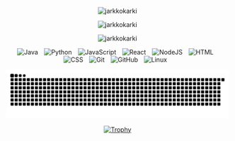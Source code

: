 
<div align="center" margin-top="50px">
  <p><img src="https://github-readme-stats.vercel.app/api?username=jarkkokarki&theme=blue-green&show_icons=true&locale=en" alt="jarkkokarki" /></p>
  <p><img src="https://github-readme-streak-stats.herokuapp.com/?user=jarkkokarki&theme=blue-green&" alt="jarkkokarki" /></p>
  <p><img src="https://github-readme-stats.vercel.app/api/top-langs?username=jarkkokarki&theme=blue-green&show_icons=true&locale=en&layout=compact" alt="jarkkokarki" /></p>
</div>

<div align="center" margin="0">
  <p>
  <img alt="Java" width="30px" style="padding-right:10px;" src="https://cdn.jsdelivr.net/gh/devicons/devicon/icons/java/java-original.svg"/>
  <img alt="Python" width="30px" style="padding-right:10px;" src="https://cdn.jsdelivr.net/gh/devicons/devicon/icons/python/python-plain.svg" />
  <img alt="JavaScript" width="30px" style="padding-right:10px;" src="https://cdn.jsdelivr.net/gh/devicons/devicon/icons/javascript/javascript-plain.svg" />
  <img alt="React" width="30px" style="padding-right:10px;" src="https://cdn.jsdelivr.net/gh/devicons/devicon/icons/react/react-original.svg" />
  <img alt="NodeJS" width="30px" style="padding-right:10px;" src="https://cdn.jsdelivr.net/gh/devicons/devicon/icons/nodejs/nodejs-original.svg" />
  <img alt="HTML" width="30px" style="padding-right:10px;" src="https://cdn.jsdelivr.net/gh/devicons/devicon/icons/html5/html5-plain.svg" />
  <img alt="CSS" width="30px" style="padding-right:10px;" src="https://cdn.jsdelivr.net/gh/devicons/devicon/icons/css3/css3-plain.svg" />
  <img alt="Git" width="30px" style="padding-right:10px;" src="https://cdn.jsdelivr.net/gh/devicons/devicon/icons/git/git-original.svg" />
  <img alt="GitHub" width="30px" style="padding-right:10px;" src="https://cdn.jsdelivr.net/gh/devicons/devicon/icons/github/github-original.svg" />
  <img alt="Linux" width="30px" style="padding-right:10px;" src="https://cdn.jsdelivr.net/gh/devicons/devicon/icons/linux/linux-original.svg" />
    </p>
</div>


![snake gif](https://github.com/JarkkoKarki/JarkkoKarki/blob/output/github-snake-dark.svg)

<div align="center" margin="0" display="block" >
  <a href="https://github.com/ryo-ma/github-profile-trophy">
    <img width="900" src="https://github-profile-trophy.vercel.app/?username=jarkkokarki&column=10&theme=radical&no-frame=true" alt="Trophy" />
</div>

